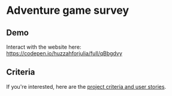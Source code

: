 Adventure game survey
=====

Demo
----
Interact with the website here: https://codepen.io/huzzahforjulia/full/qBbgdvy

Criteria
----
If you're interested, here are the [project criteria and user stories](https://www.freecodecamp.org/learn/responsive-web-design/responsive-web-design-projects/build-a-survey-form).
